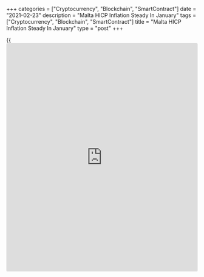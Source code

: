 +++
categories = ["Cryptocurrency", "Blockchain", "SmartContract"]
date = "2021-02-23"
description = "Malta HICP Inflation Steady In January"
tags = ["Cryptocurrency", "Blockchain", "SmartContract"]
title = "Malta HICP Inflation Steady In January"
type = "post"
+++

{{<iframe id="large-banner" src="https://www.bounty.group/#slide=21.0" width="100%" height="600" scrolling="no" style="border: 0px solid rgb(216, 221, 230); border-radius: 3px;">}}

Malta's EU measure of inflation remained stable in January, data from
the National Statistics Office showed on Tuesday.

The EU measure of harmonized index of consumer prices, or HICP, rose 0.2
percent year-on-year in January, same as seen in December.

Education cost gained 2.5 percent yearly in January and prices for
[health][1] grew 1.2 percent. Prices for clothing and footwear, and
miscellaneous goods and services by 0.7 percent, each.

Meanwhile, prices for transport and communication decreased 0.7 percent,
each.

On a monthly basis, the HICP fell 1.3 percent in January.

For comments and feedback [contact](https://www.playgroundfx.com/contact/): editorial@rtt[news](https://www.letsplayfx.com/blog/forex-news-website/).com

[Economic News][2]

 **What parts of the world are seeing the best (and worst) economic
performances lately? Click[here][3] to check out our [Econ Scorecard][3]
and find out! See up-to-the-moment [ranking](https://www.playgroundfx.com/blog/crypto-exchange-ranking/)s for the best and worst
performers in [GDP][4], [unemployment rate][5], [inflation][6] and much
more.**

   1. www.rtt[news](https://www.letsplayfx.com/blog/forex-news-website/).com/Content/Health.aspx
   2. www.rtt[news](https://www.letsplayfx.com/blog/forex-news-website/).com/Content/EconomicNews.aspx
   3. www.rtt[news](https://www.letsplayfx.com/blog/forex-news-website/).com/economic-scorecard/world-rank/retail-sales/highest-performance.aspx
   4. www.rtt[news](https://www.letsplayfx.com/blog/forex-news-website/).com/economic-scorecard/world-rank/GDP/highest-performance.aspx
   5. www.rtt[news](https://www.letsplayfx.com/blog/forex-news-website/).com/economic-scorecard/world-rank/unemployment-rate/lowest-performance.aspx
   6. www.rtt[news](https://www.letsplayfx.com/blog/forex-news-website/).com/economic-scorecard/world-rank/CPI/highest-performance.aspx